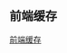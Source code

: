 ## **前端缓存**

[前端缓存](https://juejin.im/post/5c22ee806fb9a049fb43b2c5?utm_source=gold_browser_extension#comment)